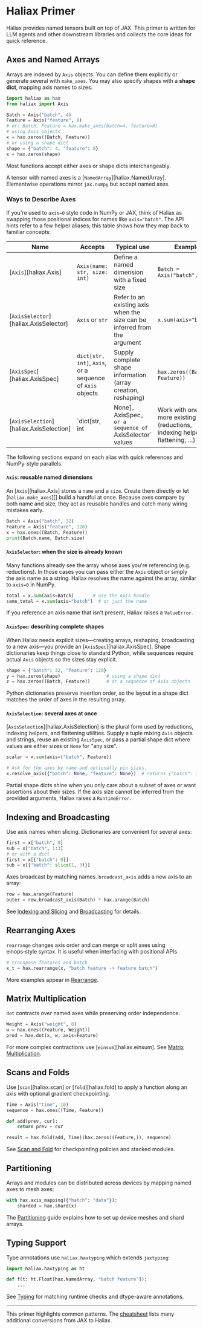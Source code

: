 # Haliax Primer

Haliax provides named tensors built on top of JAX.  This primer is written for LLM agents and other downstream libraries and collects the core ideas for quick reference.

## Axes and Named Arrays

Arrays are indexed by `Axis` objects. You can define them explicitly or generate several with `make_axes`.
You may also specify shapes with a **shape dict**, mapping axis names to sizes.

```python
import haliax as hax
from haliax import Axis

Batch = Axis("batch", 4)
Feature = Axis("feature", 8)
# or: Batch, Feature = hax.make_axes(batch=4, feature=8)
# using Axis objects
x = hax.zeros((Batch, Feature))
# or using a shape dict
shape = {"batch": 4, "feature": 8}
x = hax.zeros(shape)
```

Most functions accept either axes or shape dicts interchangeably.

A tensor with named axes is a [`NamedArray`][haliax.NamedArray]. Elementwise operations mirror `jax.numpy` but accept named axes.

### Ways to Describe Axes

If you're used to `axis=0` style code in NumPy or JAX, think of Haliax as swapping those positional indices for names
like `axis="batch"`. The API hints refer to a few helper aliases; this table shows how they map back to familiar
concepts:

| Name | Accepts | Typical use | Example |
| --- | --- | --- | --- |
| [`Axis`][haliax.Axis] | `Axis(name: str, size: int)` | Define a named dimension with a fixed size | `Batch = Axis("batch", 32)` |
| [`AxisSelector`][haliax.AxisSelector] | `Axis` or `str` | Refer to an existing axis when the size can be inferred from the argument | `x.sum(axis="batch")` |
| [`AxisSpec`][haliax.AxisSpec] | `dict[str, int]`, `Axis`, or a sequence of `Axis` objects | Supply complete shape information (array creation, reshaping) | `hax.zeros((Batch, Feature))` |
| [`AxisSelection`][haliax.AxisSelection] | `dict[str, int | None]`, `AxisSpec`, or a sequence of `AxisSelector` values | Work with one or more existing axes (reductions, indexing helpers, flattening, …) | `x.sum(axis=("batch", Feature))` |

The following sections expand on each alias with quick references and NumPy-style parallels.

#### `Axis`: reusable named dimensions

An [`Axis`][haliax.Axis] stores a `name` and a `size`. Create them directly or let
[`haliax.make_axes`][] build a handful at once. Because axes compare by both name and size, they act as reusable handles and
catch many wiring mistakes early.

```python
Batch = Axis("batch", 32)
Feature = Axis("feature", 128)
x = hax.ones((Batch, Feature))
print(Batch.name, Batch.size)
```

#### `AxisSelector`: when the size is already known

Many functions already see the array whose axes you're referencing (e.g. reductions). In those cases you can pass either the
`Axis` object or simply the axis name as a string. Haliax resolves the name against the array, similar to `axis=0` in NumPy.

```python
total = x.sum(axis=Batch)       # use the Axis handle
same_total = x.sum(axis="batch")  # or just the name
```

If you reference an axis name that isn't present, Haliax raises a `ValueError`.

#### `AxisSpec`: describing complete shapes

When Haliax needs explicit sizes—creating arrays, reshaping, broadcasting to a new axis—you provide an [`AxisSpec`][haliax.AxisSpec].
Shape dictionaries keep things close to standard Python, while sequences require actual `Axis` objects so the sizes stay explicit.

```python
shape = {"batch": 32, "feature": 128}
y = hax.zeros(shape)                 # using a shape dict
z = hax.zeros((Batch, Feature))      # or a sequence of Axis objects
```

Python dictionaries preserve insertion order, so the layout in a shape dict matches the order of axes in the resulting array.

#### `AxisSelection`: several axes at once

[`AxisSelection`][haliax.AxisSelection] is the plural form used by reductions, indexing helpers, and flattening utilities. Supply a
tuple mixing `Axis` objects and strings, reuse an existing `AxisSpec`, or pass a partial shape dict where values are either
sizes or `None` for "any size".

```python
scalar = x.sum(axis=("batch", Feature))

# Ask for the axes by name and optionally pin sizes.
x.resolve_axis({"batch": None, "feature": None})  # returns {"batch": 32, "feature": 128}
```

Partial shape dicts shine when you only care about a subset of axes or want assertions about their sizes. If the axis size
cannot be inferred from the provided arguments, Haliax raises a `RuntimeError`.

## Indexing and Broadcasting

Use axis names when slicing. Dictionaries are convenient for several axes:

```python
first = x["batch", 0]
sub = x["batch", 1:3]
# or with a dict
first = x[{"batch": 0}]
sub = x[{"batch": slice(1, 3)}]
```

Axes broadcast by matching names. `broadcast_axis` adds a new axis to an array:

```python
row = hax.arange(Feature)
outer = row.broadcast_axis(Batch) * hax.arange(Batch)
```

See [Indexing and Slicing](indexing.md) and [Broadcasting](broadcasting.md) for details.

## Rearranging Axes

`rearrange` changes axis order and can merge or split axes using einops‑style syntax.  It is useful when interfacing with positional APIs.

```python
# transpose features and batch
x_t = hax.rearrange(x, "batch feature -> feature batch")
```

More examples appear in [Rearrange](rearrange.md).

## Matrix Multiplication

`dot` contracts over named axes while preserving order independence.

```python
Weight = Axis("weight", 8)
w = hax.ones((Feature, Weight))
prod = hax.dot(x, w, axis=Feature)
```

For more complex contractions use [`einsum`][haliax.einsum].  See [Matrix Multiplication](matmul.md).

## Scans and Folds

Use [`scan`][haliax.scan] or [`fold`][haliax.fold] to apply a function along an axis with optional gradient checkpointing.

```python
Time = Axis("time", 10)
sequence = hax.ones((Time, Feature))

def add(prev, cur):
    return prev + cur

result = hax.fold(add, Time)(hax.zeros((Feature,)), sequence)
```

See [Scan and Fold](scan.md) for checkpointing policies and stacked modules.

## Partitioning

Arrays and modules can be distributed across devices by mapping named axes to mesh axes:

```python
with hax.axis_mapping({"batch": "data"}):
    sharded = hax.shard(x)
```

The [Partitioning](partitioning.md) guide explains how to set up device meshes and shard arrays.

## Typing Support

Type annotations use `haliax.haxtyping` which extends `jaxtyping`:

```python
import haliax.haxtyping as ht

def f(t: ht.Float[hax.NamedArray, "batch feature"]):
    ...
```

See [Typing](typing.md) for matching runtime checks and dtype-aware annotations.

---

This primer highlights common patterns.  The [cheatsheet](cheatsheet.md) lists many additional conversions from JAX to Haliax.
